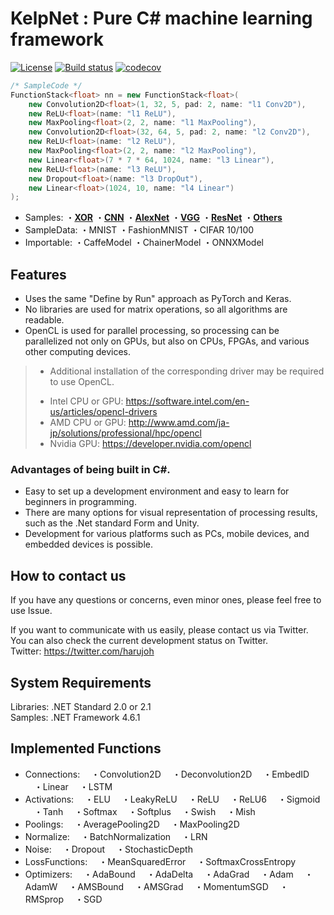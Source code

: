 # KelpNet : Pure C# machine learning framework
[![License](https://img.shields.io/badge/License-Apache%202.0-blue.svg)](https://opensource.org/licenses/Apache-2.0) [![Build status](https://ci.appveyor.com/api/projects/status/a51hnuaat3ldsdmo?svg=true)](https://ci.appveyor.com/project/harujoh/kelpnet) [![codecov](https://codecov.io/gh/harujoh/KelpNet/branch/master/graph/badge.svg)](https://codecov.io/gh/harujoh/KelpNet)

```csharp
/* SampleCode */
FunctionStack<float> nn = new FunctionStack<float>(
    new Convolution2D<float>(1, 32, 5, pad: 2, name: "l1 Conv2D"),
    new ReLU<float>(name: "l1 ReLU"),
    new MaxPooling<float>(2, 2, name: "l1 MaxPooling"),
    new Convolution2D<float>(32, 64, 5, pad: 2, name: "l2 Conv2D"),
    new ReLU<float>(name: "l2 ReLU"),
    new MaxPooling<float>(2, 2, name: "l2 MaxPooling"),
    new Linear<float>(7 * 7 * 64, 1024, name: "l3 Linear"),
    new ReLU<float>(name: "l3 ReLU"),
    new Dropout<float>(name: "l3 DropOut"),
    new Linear<float>(1024, 10, name: "l4 Linear")
);
```

- Samples:
・[**XOR**](https://github.com/harujoh/KelpNet/blob/master/KelpNet.Sample/Sample/Sample01.cs)
・[**CNN**](https://github.com/harujoh/KelpNet/blob/master/KelpNet.Sample/Sample/Sample05.cs)
・[**AlexNet**](https://github.com/harujoh/KelpNet/blob/master/KelpNet.Sample/Sample/Sample19.cs)
・[**VGG**](https://github.com/harujoh/KelpNet/blob/master/KelpNet.Sample/Sample/Sample15.cs)
・[**ResNet**](https://github.com/harujoh/KelpNet/blob/master/KelpNet.Sample/Sample/Sample17.cs)
・[**Others**](https://github.com/harujoh/KelpNet/tree/master/KelpNet.Sample)
- SampleData:
・MNIST
・FashionMNIST
・CIFAR 10/100
- Importable:
・CaffeModel
・ChainerModel
・ONNXModel


## Features
- Uses the same "Define by Run" approach as PyTorch and Keras.
- No libraries are used for matrix operations, so all algorithms are readable.
- OpenCL is used for parallel processing, so processing can be parallelized not only on GPUs, but also on CPUs, FPGAs, and various other computing devices.
> * Additional installation of the corresponding driver may be required to use OpenCL.
> - Intel CPU or GPU: https://software.intel.com/en-us/articles/opencl-drivers
> - AMD CPU or GPU: http://www.amd.com/ja-jp/solutions/professional/hpc/opencl
> - Nvidia GPU: https://developer.nvidia.com/opencl

### Advantages of being built in C#.
- Easy to set up a development environment and easy to learn for beginners in programming.
- There are many options for visual representation of processing results, such as the .Net standard Form and Unity.
- Development for various platforms such as PCs, mobile devices, and embedded devices is possible.

## How to contact us
If you have any questions or concerns, even minor ones, please feel free to use Issue. 

If you want to communicate with us easily, please contact us via Twitter.  
You can also check the current development status on Twitter.  
Twitter: https://twitter.com/harujoh

## System Requirements
Libraries: .NET Standard 2.0 or 2.1  
Samples: .NET Framework 4.6.1  

## Implemented Functions
- Connections:
　・Convolution2D
　・Deconvolution2D
　・EmbedID
　・Linear
　・LSTM
- Activations:
　・ELU
　・LeakyReLU
　・ReLU
　・ReLU6
　・Sigmoid
　・Tanh
　・Softmax
　・Softplus
　・Swish
　・Mish
- Poolings:
　・AveragePooling2D
　・MaxPooling2D
- Normalize:
　・BatchNormalization
　・LRN
- Noise:
　・Dropout
　・StochasticDepth
- LossFunctions:
　・MeanSquaredError
　・SoftmaxCrossEntropy
- Optimizers:
　・AdaBound
　・AdaDelta
　・AdaGrad
　・Adam
　・AdamW
　・AMSBound
　・AMSGrad 
　・MomentumSGD
　・RMSprop
　・SGD
